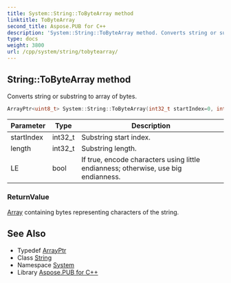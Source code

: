 ```yaml
---
title: System::String::ToByteArray method
linktitle: ToByteArray
second_title: Aspose.PUB for C++
description: 'System::String::ToByteArray method. Converts string or substring to array of bytes in C++.'
type: docs
weight: 3800
url: /cpp/system/string/tobytearray/
---
```

## String::ToByteArray method


Converts string or substring to array of bytes.

```cpp
ArrayPtr<uint8_t> System::String::ToByteArray(int32_t startIndex=0, int32_t length=INT32_MAX, bool LE=true) const
```


| Parameter | Type | Description |
| --- | --- | --- |
| startIndex | int32_t | Substring start index. |
| length | int32_t | Substring length. |
| LE | bool | If true, encode characters using little endianness; otherwise, use big endianness. |

### ReturnValue

[Array](../../array/) containing bytes representing characters of the string.

## See Also

* Typedef [ArrayPtr](../../arrayptr/)
* Class [String](../)
* Namespace [System](../../)
* Library [Aspose.PUB for C++](../../../)
